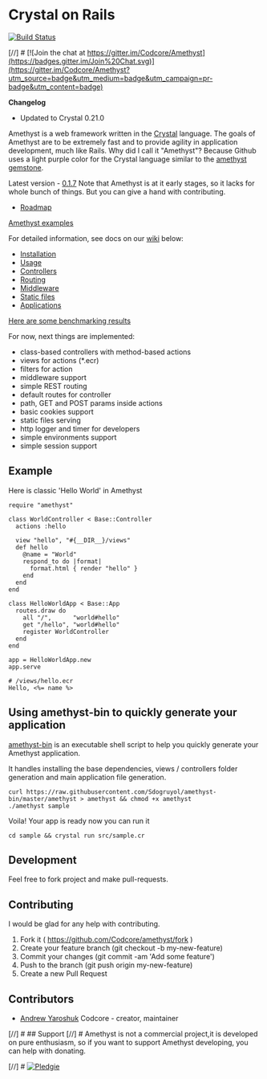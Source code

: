 # Crystal on Rails

[![Build Status](https://travis-ci.org/thomasnal/crystal-on-rails.svg)](https://travis-ci.org/thomasnal/crystal-on-rails)

[//] # [![Join the chat at https://gitter.im/Codcore/Amethyst](https://badges.gitter.im/Join%20Chat.svg)](https://gitter.im/Codcore/Amethyst?utm_source=badge&utm_medium=badge&utm_campaign=pr-badge&utm_content=badge)

**Changelog**
* Updated to Crystal 0.21.0

Amethyst is a web framework written in the [Crystal](https://github.com/manastech/crystal) language. The goals of Amethyst are to be extremely fast and to provide agility in application development, much like Rails. Why did I call it "Amethyst"? Because Github uses a light purple color for the Crystal language similar to the [amethyst gemstone](http://en.wikipedia.org/wiki/Amethyst).

Latest version - [0.1.7](https://github.com/Codcore/Amethyst/releases/tag/v0.1.7)
Note that Amethyst is at it early stages, so it lacks for whole bunch of things. But you can give a hand with contributing.
* [Roadmap](https://github.com/Codcore/Amethyst/wiki/Roadmap)

[Amethyst examples](https://github.com/Codcore/amethyst-examples)

For detailed information, see docs on our [wiki](https://github.com/Codcore/Amethyst/wiki) below:

* [Installation](https://github.com/Codcore/Amethyst/wiki/Installation)
* [Usage](https://github.com/Codcore/Amethyst/wiki/Usage)
* [Controllers](https://github.com/Codcore/Amethyst/wiki/Controllers)
* [Routing](https://github.com/Codcore/Amethyst/wiki/Routing)
* [Middleware](https://github.com/Codcore/Amethyst/wiki/Middleware)
* [Static files](https://github.com/Codcore/Amethyst/wiki/StaticFiles)
* [Applications](https://github.com/Codcore/Amethyst/wiki/Applications)


[Here are some benchmarking results](https://gist.github.com/Codcore/0c7a331b69eed542fb78)

For now, next things are implemented:
* class-based controllers with method-based actions
* views for actions (*.ecr)
* filters for action
* middleware support
* simple REST routing
* default routes for controller
* path, GET and POST params inside actions
* basic cookies support
* static files serving
* http logger and timer for developers
* simple environments support
* simple session support

## Example
Here is classic 'Hello World' in Amethyst
```crystal
require "amethyst"

class WorldController < Base::Controller
  actions :hello

  view "hello", "#{__DIR__}/views"
  def hello
    @name = "World"
    respond_to do |format|
      format.html { render "hello" }
    end
  end
end

class HelloWorldApp < Base::App
  routes.draw do
    all "/",      "world#hello"
    get "/hello", "world#hello"
    register WorldController
  end
end

app = HelloWorldApp.new
app.serve

# /views/hello.ecr
Hello, <%= name %>
```

## Using amethyst-bin to quickly generate your application

[amethyst-bin](https://github.com/Sdogruyol/amethyst-bin) is an executable shell script to help you
quickly generate your Amethyst application.

It handles installing the base dependencies, views / controllers folder generation and main application file generation.

```
curl https://raw.githubusercontent.com/Sdogruyol/amethyst-bin/master/amethyst > amethyst && chmod +x amethyst
./amethyst sample
```

Voila! Your app is ready now you can run it

```cd sample && crystal run src/sample.cr```

## Development

Feel free to fork project and make pull-requests.


## Contributing

I would be glad for any help with contributing.

1. Fork it ( https://github.com/Codcore/amethyst/fork )
2. Create your feature branch (git checkout -b my-new-feature)
3. Commit your changes (git commit -am 'Add some feature')
4. Push to the branch (git push origin my-new-feature)
5. Create a new Pull Request


## Contributors

- [Andrew Yaroshuk](https://github.com/Codcore) Codcore - creator, maintainer

[//] # ## Support
[//] # Amethyst is not a commercial project,it is developed on pure enthusiasm, so if you want to support Amethyst developing, you can help with donating.

[//] # [![Pledgie](https://pledgie.com/campaigns/29689.png?skin_name=chrome)](https://pledgie.com/campaigns/29689)
